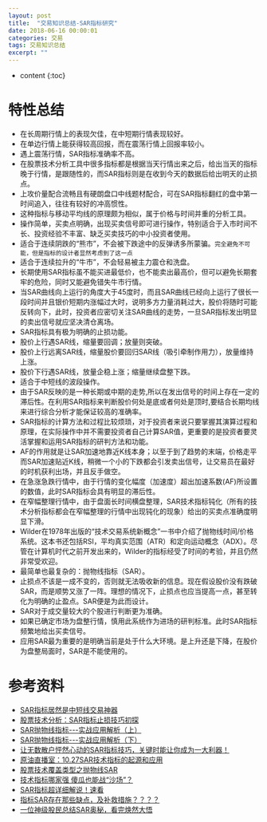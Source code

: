 ```yaml
---
layout: post
title:  "交易知识总结-SAR指标研究"
date: 2018-06-16 00:00:01
categories: 交易
tags: 交易知识总结
excerpt: ""
---
```


* content
{:toc}

# 特性总结
* 在长周期行情上的表现欠佳，在中短期行情表现较好。
* 在单边行情上能获得较高回报，而在震荡行情上回报率较小。
* 遇上震荡行情，SAR指标准确率不高。
* 在股票技术分析工具中很多指标都是根据当天行情出来之后，给出当天的指标晚于行情，是跟随性的，而SAR指标则是在收到今天的数据后给出明天的止损点。
* 上攻价量配合流畅且有硬朗盘口中线题材配合，可在SAR指标翻红的盘中第一时间追入，往往有较好的冲高惯性。
* 这种指标与移动平均线的原理颇为相似，属于价格与时间并重的分析工具。
* 操作简单，买卖点明确，出现买卖信号即可进行操作，特别适合于入市时间不长、投资经验不丰富、缺乏买卖技巧的中小投资者使用。
* 适合于连续阴跌的“熊市”，不会被下跌途中的反弹诱多所蒙骗。`完全避免不可能，但是指标的设计者显然考虑到了这一点`
* 适合于连续拉升的“牛市”，不会轻易被主力震仓和洗盘。
* 长期使用SAR指标虽不能买进最低价，也不能卖出最高价，但可以避免长期套牢的危险，同时又能避免错失牛市行情。
* 当SAR曲线向上运行的角度大于45度时，而且SAR曲线已经向上运行了很长一段时间并且银价短期内涨幅过大时，说明多方力量消耗过大，股价将随时可能反转向下，此时，投资者应密切关注SAR曲线的走势，一旦SAR指标发出明显的卖出信号就应坚决清仓离场。
* SAR指标具有极为明确的止损功能。
* 股价上行遇SAR线，缩量要回调；放量则突破。
* 股价上行远离SAR线，缩量股价要回归SAR线（吸引牵制作用力），放量维持上涨。
* 股价下行遇SAR线，放量企稳上涨；缩量继续盘整下跌。
* 适合于中短线的波段操作。
* 由于SAR反映的是一种长期或中期的走势,所以在发出信号的时间上存在一定的滞后性。在利用SAR指标来判断股价何处是底或者何处是顶时,要结合长期均线来进行综合分析才能保证较高的准确率。
* SAR指标的计算方法和过程比较烦琐，对于投资者来说只要掌握其演算过程和原理，在实际操作中并不需要投资者自己计算SAR值，更重要的是投资者要灵活掌握和运用SAR指标的研判方法和功能。
* AF的作用就是让SAR加速地靠近K线本身；以至于到了趋势的末端，价格走平而SAR加速贴近K线，稍微一个小的下跌都会引发卖出信号，让交易员在最好的时机获利出场，并且反手做空。 
* 在急涨急跌行情中，由于行情的变化幅度（加速度）超出加速系数(AF)所设置的数值，此时SAR指标会具有明显的滞后性。
* 在窄幅整理行情中，由于盘面长时间横盘整理，SAR技术指标钝化（所有的技术分析指标都会在窄幅整理的行情中出现钝化的现象）给出的买卖点准确度明显下滑。
* Wilder在1978年出版的“技术交易系统新概念”一书中介绍了抛物线时间/价格系统。这本书还包括RSI，平均真实范围（ATR）和定向运动概念（ADX）。尽管在计算机时代之前开发出来的，Wilder的指标经受了时间的考验，并且仍然非常受欢迎。
* 最简单也最复杂的：抛物线指标（SAR）。
* 止损点不该是一成不变的，否则就无法吸收新的信息。现在假设股价没有跌破SAR，而是顺势又涨了一阵。理想的情况下，止损点也应当提高一点，甚至转化为明确的止盈点。SAR便是为此而设计。
* SAR对于成交量较大的个股进行判断更为准确。
* 如果已确定市场为盘整行情，慎用此系统作为进场的研判标准。此时SAR指标频繁地给出买卖信号。
* 应用SAR最为重要的是明确当前是处于什么大环境。是上升还是下降，在股价为盘整局面时，SAR是不能使用的。


# 参考资料
* [SAR指标居然是中短线交易神器](https://zhuanlan.zhihu.com/p/24141371)
* [股票技术分析：SAR指标止损技巧初探](https://zhuanlan.zhihu.com/p/25547045)
* [SAR抛物线指标---实战应用解析（上）](https://zhuanlan.zhihu.com/p/32978545)
* [SAR抛物线指标---实战应用解析（下）](https://zhuanlan.zhihu.com/p/32978300)
* [让无数散户怦然心动的SAR指标技巧，关键时能让你成为一大利器！](https://zhuanlan.zhihu.com/p/36449833)
* [原油直播室：10.27SAR技术指标的起源和应用](https://zhuanlan.zhihu.com/p/23247997)
* [股票技术覆盖类型之抛物线SAR](https://zhuanlan.zhihu.com/p/37956442)
* [技术指标哪家强 傻瓜也能战“沙场”？](https://zhuanlan.zhihu.com/p/26492312)
* [SAR指标超详细解说！速看](https://www.taoguba.com.cn/Article/1953179/1)
* [指标SAR存在那些缺点，及补救措施？？？？](https://zhidao.baidu.com/question/373521572.html)
* [一位神级股民总结SAR奥秘，看完焕然大悟](http://blog.sina.com.cn/s/blog_163ec64d30102wqcx.html)












































